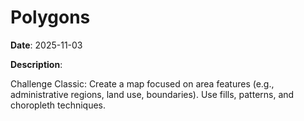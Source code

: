 # Polygons

**Date**: 2025-11-03

**Description**:

Challenge Classic: Create a map focused on area features (e.g., administrative regions, land use, boundaries). Use fills, patterns, and choropleth techniques.

